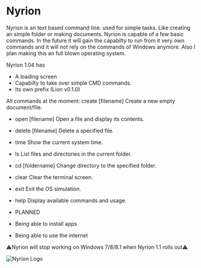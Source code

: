 # Nyrion
Nyrion is an text based command line. used for simple tasks. Like creating an simple folder or making documents. 
Nyrion is capable of a few basic commands. In the future it will gain the capabilty to run from it very own commands and it will not rely on the commands of Windows anymore. Also I plan making this an full blown operating system.

Nyrion 1.04 has
- A loading screen
- Capabilty to take over simple CMD commands.
- Its own prefix (Lion v0.1.0)

All commands at the moment:
create [filename]
Create a new empty document/file.

- open [filename]
Open a file and display its contents.

- delete [filename]
Delete a specified file.

- time
Show the current system time.

- ls
List files and directories in the current folder.

- cd [foldername]
Change directory to the specified folder.

- clear
Clear the terminal screen.

- exit
Exit the OS simulation.

- help
Display available commands and usage.

- PLANNED
- Being able to install apps 
- Being able to use the internet
  
⚠️Nyrion will stop working on Windows 7/8/8.1 when Nyrion 1.1 rolls out⚠️

![Nyrion Logo](https://github.com/user-attachments/assets/e9b7d50d-5388-459a-ac43-da38341dbb9b)

